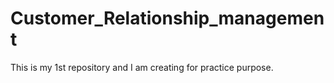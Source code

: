 # Customer_Relationship_management
This is my 1st repository and I am creating for practice purpose.
